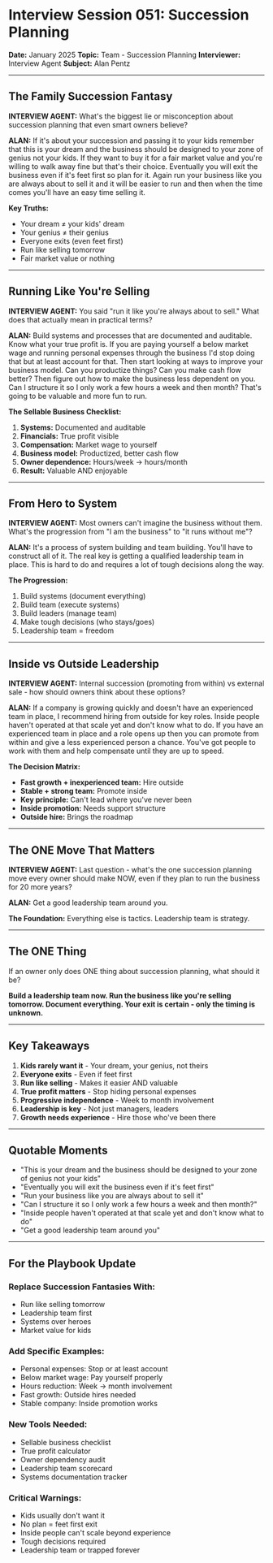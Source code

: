 # Interview Session 051: Succession Planning

**Date:** January 2025
**Topic:** Team - Succession Planning
**Interviewer:** Interview Agent
**Subject:** Alan Pentz

---

## The Family Succession Fantasy

**INTERVIEW AGENT:** What's the biggest lie or misconception about succession planning that even smart owners believe?

**ALAN:** If it's about your succession and passing it to your kids remember that this is your dream and the business should be designed to your zone of genius not your kids. If they want to buy it for a fair market value and you're willing to walk away fine but that's their choice. Eventually you will exit the business even if it's feet first so plan for it. Again run your business like you are always about to sell it and it will be easier to run and then when the time comes you'll have an easy time selling it.

**Key Truths:**
- Your dream ≠ your kids' dream
- Your genius ≠ their genius
- Everyone exits (even feet first)
- Run like selling tomorrow
- Fair market value or nothing

---

## Running Like You're Selling

**INTERVIEW AGENT:** You said "run it like you're always about to sell." What does that actually mean in practical terms?

**ALAN:** Build systems and processes that are documented and auditable. Know what your true profit is. If you are paying yourself a below market wage and running personal expenses through the business I'd stop doing that but at least account for that. Then start looking at ways to improve your business model. Can you productize things? Can you make cash flow better? Then figure out how to make the business less dependent on you. Can I structure it so I only work a few hours a week and then month? That's going to be valuable and more fun to run.

**The Sellable Business Checklist:**
1. **Systems:** Documented and auditable
2. **Financials:** True profit visible
3. **Compensation:** Market wage to yourself
4. **Business model:** Productized, better cash flow
5. **Owner dependence:** Hours/week → hours/month
6. **Result:** Valuable AND enjoyable

---

## From Hero to System

**INTERVIEW AGENT:** Most owners can't imagine the business without them. What's the progression from "I am the business" to "it runs without me"?

**ALAN:** It's a process of system building and team building. You'll have to construct all of it. The real key is getting a qualified leadership team in place. This is hard to do and requires a lot of tough decisions along the way.

**The Progression:**
1. Build systems (document everything)
2. Build team (execute systems)
3. Build leaders (manage team)
4. Make tough decisions (who stays/goes)
5. Leadership team = freedom

---

## Inside vs Outside Leadership

**INTERVIEW AGENT:** Internal succession (promoting from within) vs external sale - how should owners think about these options?

**ALAN:** If a company is growing quickly and doesn't have an experienced team in place, I recommend hiring from outside for key roles. Inside people haven't operated at that scale yet and don't know what to do. If you have an experienced team in place and a role opens up then you can promote from within and give a less experienced person a chance. You've got people to work with them and help compensate until they are up to speed.

**The Decision Matrix:**
- **Fast growth + inexperienced team:** Hire outside
- **Stable + strong team:** Promote inside
- **Key principle:** Can't lead where you've never been
- **Inside promotion:** Needs support structure
- **Outside hire:** Brings the roadmap

---

## The ONE Move That Matters

**INTERVIEW AGENT:** Last question - what's the one succession planning move every owner should make NOW, even if they plan to run the business for 20 more years?

**ALAN:** Get a good leadership team around you.

**The Foundation:** Everything else is tactics. Leadership team is strategy.

---

## The ONE Thing

If an owner only does ONE thing about succession planning, what should it be?

**Build a leadership team now. Run the business like you're selling tomorrow. Document everything. Your exit is certain - only the timing is unknown.**

---

## Key Takeaways

1. **Kids rarely want it** - Your dream, your genius, not theirs
2. **Everyone exits** - Even if feet first
3. **Run like selling** - Makes it easier AND valuable
4. **True profit matters** - Stop hiding personal expenses
5. **Progressive independence** - Week to month involvement
6. **Leadership is key** - Not just managers, leaders
7. **Growth needs experience** - Hire those who've been there

---

## Quotable Moments

- "This is your dream and the business should be designed to your zone of genius not your kids"
- "Eventually you will exit the business even if it's feet first"
- "Run your business like you are always about to sell it"
- "Can I structure it so I only work a few hours a week and then month?"
- "Inside people haven't operated at that scale yet and don't know what to do"
- "Get a good leadership team around you"

---

## For the Playbook Update

### Replace Succession Fantasies With:
- Run like selling tomorrow
- Leadership team first
- Systems over heroes
- Market value for kids

### Add Specific Examples:
- Personal expenses: Stop or at least account
- Below market wage: Pay yourself properly
- Hours reduction: Week → month involvement
- Fast growth: Outside hires needed
- Stable company: Inside promotion works

### New Tools Needed:
- Sellable business checklist
- True profit calculator
- Owner dependency audit
- Leadership team scorecard
- Systems documentation tracker

### Critical Warnings:
- Kids usually don't want it
- No plan = feet first exit
- Inside people can't scale beyond experience
- Tough decisions required
- Leadership team or trapped forever